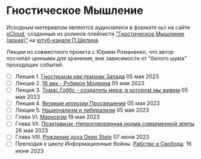 # Гностическое Мышление

Исходным материалом являются аудиозаписи в формате `mp3` на сайте [pCloud](https://www.pcloud.com),
созданные из роликов плейлиста ["Гностическое Мышление (архив)"](https://www.youtube.com/playlist?list=PLnh6fYWK6YskikmdruzzfPtp0n-_doFcx) на [ютуб-канале П.Щелина](https://www.youtube.com/@PavelShchelin).

Лекции из совместного проекта с Юрием Романенко, что автор посчитал ценными для хранения, вне зависимости от "белого шума" проходящих событий.

- [ ] Лекция 1. [Гностицизм как признак Запада](gnosticism.md) 05 мая 2023
- [ ] Лекция 2. [16 век - Рубикон Модерна](modern.md) 05 мая 2023
- [ ] Лекция 3. [Томас Гоббс - создатель мира, в котором мы живем](gobs.md) 05 мая 2023
- [ ] Лекция 4. [Великие иллюзии Просвещения](enlightenment.md) 05 мая 2023
- [ ] Лекция 5. [Национализм и либерализм](nationalism.md) 05 мая 2023
- [ ] Глава VI. [Марксизм](marxism.md) 19 мая 2023
- [ ] Глава VII. [Позитивизм. Непроговоренная норма современной элиты](positivism.md) 26 мая 2023
- [ ] Глава VIII. [Рождение духа Deep State](deep_state.md) 07 июня 2023
- [ ] Прелюдия к циклу Информационные Войны. [Рабство и Свобода](info_wars.md). 16 июня 2023

